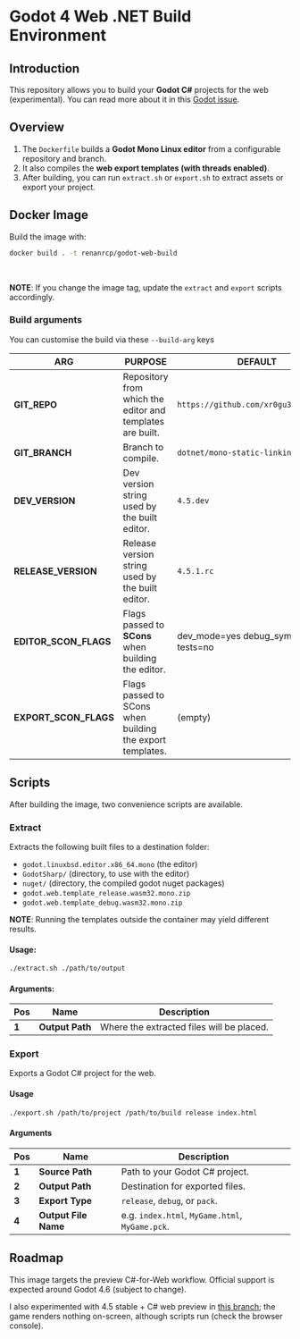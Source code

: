 # Godot 4 Web .NET Build Environment

## Introduction

This repository allows you to build your **Godot C#** projects for the web (experimental).
You can read more about it in this [Godot issue](https://github.com/godotengine/godot/issues/70796).

## Overview

1. The `Dockerfile` builds a **Godot Mono Linux editor** from a configurable repository and branch.
2. It also compiles the **web export templates (with threads enabled)**.
3. After building, you can run `extract.sh` or `export.sh` to extract assets or export your project.

## Docker Image

Build the image with:

```sh
docker build . -t renanrcp/godot-web-build
```

<br />

**NOTE**: If you change the image tag, update the `extract` and `export` scripts accordingly.

### Build arguments

You can customise the build via these `--build-arg` keys

| **ARG**               | **PURPOSE**                                               | **DEFAULT**                            |
| --------------------- | --------------------------------------------------------- | -------------------------------------- |
| **GIT_REPO**          | Repository from which the editor and templates are built. | `https://github.com/xr0gu3/godot.git`  |
| **GIT_BRANCH**        | Branch to compile.                                        | `dotnet/mono-static-linking`           |
| **DEV_VERSION**       | Dev version string used by the built editor.              | `4.5.dev`                              |
| **RELEASE_VERSION**   | Release version string used by the built editor.          | `4.5.1.rc`                             |
| **EDITOR_SCON_FLAGS** | Flags passed to **SCons** when building the editor.       | dev_mode=yes debug_symbols=no tests=no |
| **EXPORT_SCON_FLAGS** | Flags passed to SCons when building the export templates. | (empty)                                |

## Scripts

After building the image, two convenience scripts are available.

### Extract

Extracts the following built files to a destination folder:

- `godot.linuxbsd.editor.x86_64.mono` (the editor)
- `GodotSharp/` (directory, to use with the editor)
- `nuget/` (directory, the compiled godot nuget packages)
- `godot.web.template_release.wasm32.mono.zip`
- `godot.web.template_debug.wasm32.mono.zip`

**NOTE**: Running the templates outside the container may yield different results.

#### Usage:

```sh
./extract.sh ./path/to/output
```

#### Arguments:

| **Pos** | **Name**        | **Description**                           |
| ------- | --------------- | ----------------------------------------- |
| **1**   | **Output Path** | Where the extracted files will be placed. |

### Export

Exports a Godot C# project for the web.

#### Usage

```sh
./export.sh /path/to/project /path/to/build release index.html
```

#### Arguments

| **Pos** | **Name**             | **Description**                                 |
| ------- | -------------------- | ----------------------------------------------- |
| **1**   | **Source Path**      | Path to your Godot C# project.                  |
| **2**   | **Output Path**      | Destination for exported files.                 |
| **3**   | **Export Type**      | `release`, `debug`, or `pack`.                  |
| **4**   | **Output File Name** | e.g. `index.html`, `MyGame.html`, `MyGame.pck`. |

## Roadmap

This image targets the preview C#-for-Web workflow. Official support is expected around Godot 4.6 (subject to change).

I also experimented with 4.5 stable + C# web preview in [this branch](https://github.com/renanrcp/godot/tree/feat/add-mono-web); the game renders nothing on-screen, although scripts run (check the browser console).
